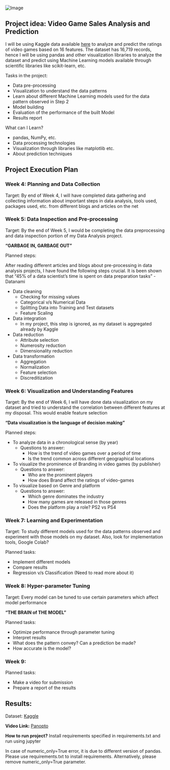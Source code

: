 ![Image](http://oyster.ignimgs.com/wordpress/stg.ign.com/2012/10/Angry-Birds-Trilogy-Graphical-Header-for-Review.jpg)
## Project idea: Video Game Sales Analysis and  Prediction
I will be using Kaggle data available [here](https://www.kaggle.com/datasets/rush4ratio/video-game-sales-with-ratings) to analyze and predict the ratings of video games based on 16 features. The dataset has 16,719 records, hence I will be using pandas and other visualization libraries to analyze the dataset and predict using Machine Learning models available through scientific libraries like scikit-learn, etc.

Tasks in the project:
- Data pre-processing
- Visualization to understand the data patterns
- Learn about different Machine Learning models used for the data pattern observed in Step 2
- Model building
- Evaluation of the performance of the built Model
- Results report

What can I Learn?
- pandas, NumPy, etc.
- Data processing technologies
- Visualization through libraries like matplotlib etc.
- About prediction techniques

## Project Execution Plan
### Week 4: Planning and Data Collection
Target: By end of Week 4, I will have completed data gathering and collecting information about important steps in data analysis, tools used, packages used, etc. from different blogs and articles on the net

### Week 5: Data Inspection and Pre-processing
Target: By the end of Week 5, I would be completing the data preprocessing and data inspection portion of my Data Analysis project.

**“GARBAGE IN, GARBAGE OUT”**

Planned steps:

After reading different articles and blogs about pre-processing in data analysis projects, I have found the following steps crucial. It is been shown that “45% of a data scientist’s time is spent on data preparation tasks” - Datanami
- Data cleaning
  - Checking for missing values
  - Categorical v/s Numerical Data
  - Splitting Data into Training and Test datasets
  - Feature Scaling 
- Data integration
  - In my project, this step is ignored, as my dataset is aggregated already by Kaggle
- Data reduction
  - Attribute selection
  - Numerosity reduction
  - Dimensionality reduction
- Data transformation
  - Aggregation
  - Normalization
  - Feature selection
  - Discreditization

### Week 6: Visualization and Understanding Features
Target: By the end of Week 6, I will have done data visualization on my dataset and tried to understand the correlation between different features at my disposal. This would enable feature selection

**“Data visualization is the language of decision making”**

Planned steps:

- To analyze data in a chronological sense (by year)
  - Questions to answer:
    - How is the trend of video games over a period of time
    - Is the trend common across different geographical locations
- To visualize the prominence of Branding in video games (by publisher)
  - Questions to answer:
    - Who are the prominent players
    - How does Brand affect the ratings of video-games
- To visualize based on Genre and platform 
  - Questions to answer:
    - Which genre dominates the industry
    - How many games are released in those genres
    - Does the platform play a role? PS2 vs PS4

### Week 7: Learning and Experimentation
Target: To study different models used for the data patterns observed and experiment with those models on my dataset. Also, look for implementation tools, Google Colab?

Planned tasks:
- Implement different models
- Compare results
- Regression v/s Classification (Need to read more about it)

### Week 8: Hyper-parameter Tuning
Target: Every model can be tuned to use certain parameters which affect model performance

**“THE BRAIN of THE MODEL”**

Planned tasks:

- Optimize performance through parameter tuning
- Interpret results
- What does the pattern convey? Can a prediction be made?
- How accurate is the model?

### Week 9:
Planned tasks:
- Make a video for submission
- Prepare a report of the results

## Results:

Dataset: [Kaggle](https://www.kaggle.com/datasets/rush4ratio/video-game-sales-with-ratings)

**Video Link:** [Panopto](https://pro.panopto.com/Panopto/Pages/Viewer.aspx?tid=68ff4e6b-f400-4f56-b773-af6300230b43&start=0)

**How to run project?** Install requirements specified in requirements.txt and run using jupyter

In case of numeric_only=True error, it is due to different version of pandas. Please use requirements.txt to install requirements. Alternatively, please remove numeric_only=True parameter.
